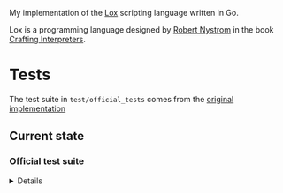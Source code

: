 My implementation of the [Lox](https://craftinginterpreters.com/the-lox-language.html) scripting language written in Go.

Lox is a programming language designed by [Robert Nystrom](http://stuffwithstuff.com/) in the book [Crafting Interpreters](https://craftinginterpreters.com/).

# Tests

The test suite in `test/official_tests` comes from the [original implementation](https://github.com/munificent/craftinginterpreters/tree/master/test)

## Current state

### Official test suite

<details>

| Feature              | Implementation     |
| -------------------- | ------------------ |
| assignment           | :white_check_mark: |
| benchmark            | :x:                |
| block                | :white_check_mark: |
| bool                 | :white_check_mark: |
| call                 | :white_check_mark: |
| class                | :white_check_mark: |
| closure              | :white_check_mark: |
| comments             | :white_check_mark: |
| constructor          | :white_check_mark: |
| field                | :white_check_mark: |
| for                  | :white_check_mark: |
| function             | :x:                |
| if                   | :white_check_mark: |
| inheritance          | :white_check_mark: |
| limit                | :x:                |
| logical operator     | :white_check_mark: |
| method               | :x:                |
| nil                  | :white_check_mark: |
| number               | :x:                |
| operator             | :white_check_mark: |
| print                | :white_check_mark: |
| regression           | :white_check_mark: |
| return               | :white_check_mark: |
| scanning             | :white_check_mark: |
| string               | :white_check_mark: |
| super                | :x:                |
| this                 | :white_check_mark: |
| variable             | :white_check_mark: |
| while                | :white_check_mark: |
| empty file           | :white_check_mark: |
| precedence           | :white_check_mark: |
| unexpected character | :white_check_mark: |

</details>